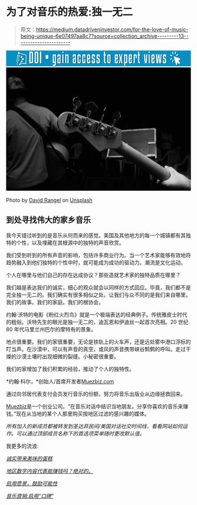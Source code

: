 # 为了对音乐的热爱:独一无二

> 原文：<https://medium.datadriveninvestor.com/for-the-love-of-music-being-unique-6e07497aa8c7?source=collection_archive---------13----------------------->

[![](img/8c8123eeb85534cf6dc6270bcc87782b.png)](http://www.track.datadriveninvestor.com/1B9E)![](img/1d95134265e892bd2ddd6f6622bee176.png)

Photo by [David Rangel](https://unsplash.com/photos/Awa19ZTpvLA?utm_source=unsplash&utm_medium=referral&utm_content=creditCopyText) on [Unsplash](https://unsplash.com/search/photos/rock-band?utm_source=unsplash&utm_medium=referral&utm_content=creditCopyText)

## 到处寻找伟大的家乡音乐

我今天错过听到的是音乐从何而来的感觉。美国及其他地方的每一个城镇都有其独特的个性，以及埋藏在其根源中的独特的声音欣赏。

我们受到听到的所有声音的影响，包括许多商业行为。当一个艺术家能够有效地将趋势融入到他们独特的个性中时，就可能成为成功的驱动力。潮流是文化运动。

个人在哪里与他们自己的存在达成协议？那些造就艺术家的独特品质在哪里？

我们越是表达我们的诚实，细心的观众就会以同样的方式回应。毕竟，我们都不是完全独一无二的。我们确实有很多相似之处。让我们与众不同的是我们来自哪里。我们的故事。我们的家庭。我们的根协会。

约翰·沃特的电影《粉红火烈鸟》就是一个极端表达的经典例子。传统雅皮士时代的粗俗。沃特先生的眼光是独一无二的，迪瓦恩和伊迪丝一起首次亮相。20 世纪 80 年代马里兰州巴尔的摩特有的景象。

地点很重要。我们的家很重要，无论是铁轨上的火车声，还是远处雾中港口浮标的叮当声。在沙漠中，可以有声音的真空，或风的声音携带峡谷鹪鹩的呼叫。走过干燥的沙漠土壤时出现细微的裂缝。小秘密很重要。

我们的家增加了我们积累的经验，推动了个人的独特性。

*约翰·科尔，*创始人/首席开发者[Muezbiz.com](https://muezbiz.com)

通过向邻居代表支付会员发行音乐的份额，努力将音乐出版业从边缘拯救回来。

[Muezbiz](https://www.muezbiz.com)是一个创业公司。“在音乐对话中结识当地朋友。分享你喜欢的音乐来赚钱。”现在从当地的某个人那里购买按地区过滤的感兴趣的媒体。

*所有加入的新成员都被转发到圣达菲民间/美国对话社交时间线，看看网站如何运作。可以通过顶部成员名称下的首选项菜单随时更改默认值。*

我更多的流浪:

[*诚实带来美味的蛋糕*](https://medium.com/datadriveninvestor/honesty-inspires-a-fabulous-cake-31318848eede)

[*地区数字内容代表能赚钱吗？绝对的。*](https://medium.com/datadriveninvestor/can-regional-digital-content-reps-make-money-absolutely-5df3460e9b20)

[*启用愿景，鼓励可能性*](https://medium.com/datadriveninvestor/enabling-visions-encouraging-possibility-2171356fd2d7)

[*音乐营销:启用“口碑”*](https://medium.com/@john_cole/music-marketing-enabling-word-of-mouth-7f3451c845da)